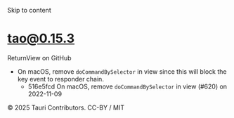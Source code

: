 Skip to content
# tao@0.15.3
ReturnView on GitHub
  * On macOS, remove `doCommandBySelector` in view since this will block the key event to responder chain. 
    * 516e5fcd On macOS, remove `doCommandBySelector` in view (#620) on 2022-11-09


© 2025 Tauri Contributors. CC-BY / MIT
